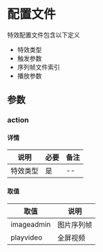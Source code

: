 # 配置文件
<!-- toc -->

特效配置文件包含以下定义
+ 特效类型
+ 触发参数
+ 序列帧文件索引
+ 播放参数

## 参数

### action
#### 详情
|说明|必要|备注|
|---|---|---|
|特效类型|是|--|

#### 取值
|取值|说明|
|---|---|
|imageadmin|图片序列帧|
|playvideo|全屏视频|

